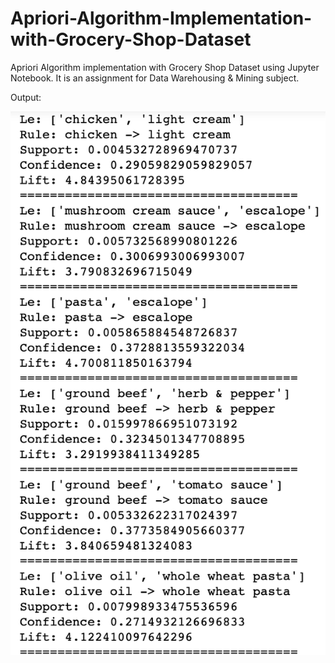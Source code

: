 # Apriori-Algorithm-Implementation-with-Grocery-Shop-Dataset
Apriori Algorithm implementation with Grocery Shop Dataset using Jupyter Notebook. It is an assignment for Data Warehousing &amp; Mining subject.

Output:

![alt text](https://github.com/OmRajpurkar/Apriori-Algorithm-Implementation-with-Grocery-Shop-Dataset/blob/master/Output%20Screenshot.png)
